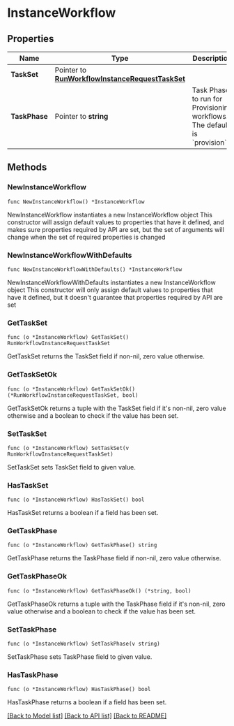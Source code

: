 # InstanceWorkflow

## Properties

Name | Type | Description | Notes
------------ | ------------- | ------------- | -------------
**TaskSet** | Pointer to [**RunWorkflowInstanceRequestTaskSet**](RunWorkflowInstanceRequestTaskSet.md) |  | [optional] 
**TaskPhase** | Pointer to **string** | Task Phase to run for Provisioning workflows. The default is &#x60;provision&#x60;. | [optional] [default to "provision"]

## Methods

### NewInstanceWorkflow

`func NewInstanceWorkflow() *InstanceWorkflow`

NewInstanceWorkflow instantiates a new InstanceWorkflow object
This constructor will assign default values to properties that have it defined,
and makes sure properties required by API are set, but the set of arguments
will change when the set of required properties is changed

### NewInstanceWorkflowWithDefaults

`func NewInstanceWorkflowWithDefaults() *InstanceWorkflow`

NewInstanceWorkflowWithDefaults instantiates a new InstanceWorkflow object
This constructor will only assign default values to properties that have it defined,
but it doesn't guarantee that properties required by API are set

### GetTaskSet

`func (o *InstanceWorkflow) GetTaskSet() RunWorkflowInstanceRequestTaskSet`

GetTaskSet returns the TaskSet field if non-nil, zero value otherwise.

### GetTaskSetOk

`func (o *InstanceWorkflow) GetTaskSetOk() (*RunWorkflowInstanceRequestTaskSet, bool)`

GetTaskSetOk returns a tuple with the TaskSet field if it's non-nil, zero value otherwise
and a boolean to check if the value has been set.

### SetTaskSet

`func (o *InstanceWorkflow) SetTaskSet(v RunWorkflowInstanceRequestTaskSet)`

SetTaskSet sets TaskSet field to given value.

### HasTaskSet

`func (o *InstanceWorkflow) HasTaskSet() bool`

HasTaskSet returns a boolean if a field has been set.

### GetTaskPhase

`func (o *InstanceWorkflow) GetTaskPhase() string`

GetTaskPhase returns the TaskPhase field if non-nil, zero value otherwise.

### GetTaskPhaseOk

`func (o *InstanceWorkflow) GetTaskPhaseOk() (*string, bool)`

GetTaskPhaseOk returns a tuple with the TaskPhase field if it's non-nil, zero value otherwise
and a boolean to check if the value has been set.

### SetTaskPhase

`func (o *InstanceWorkflow) SetTaskPhase(v string)`

SetTaskPhase sets TaskPhase field to given value.

### HasTaskPhase

`func (o *InstanceWorkflow) HasTaskPhase() bool`

HasTaskPhase returns a boolean if a field has been set.


[[Back to Model list]](../README.md#documentation-for-models) [[Back to API list]](../README.md#documentation-for-api-endpoints) [[Back to README]](../README.md)


